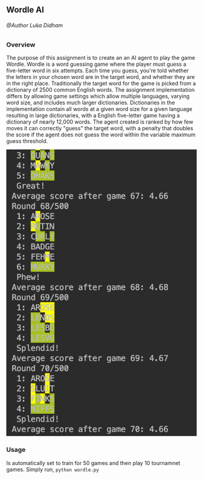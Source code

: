 
## Wordle AI

###### @Author Luka Didham

### Overview
The purpose of this assignment is to create an an AI agent to play the game Wordle. Wordle is a word guessing game where the player must guess a five-letter word in six attempts.
Each time you guess, you're told whether the letters in your chosen word are in the target word, and whether they are in the right place. Traditionally the target word for the game is picked from a
dictionary of 2500 common English words. The assignment implementation differs by allowing game settings which allow multiple languages, varying word size, and includes much larger dictionaries.
Dictionaries in the implementation contain all words at a given word size for a given language resulting in large dictionaries, with a English five-letter game having a dictionary of nearly 12,000 words.
The agent created is ranked by how few moves it can correctly "guess" the target word, with a penalty that doubles the score if the agent does not guess the word within the variable maximum guess threshold.

![](image1.png)

### Usage
Is automatically set to train for 50 games and then play 10 tournamnet games. Simply run,
`python wordle.py`
